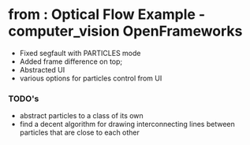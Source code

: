# from : Optical Flow Example - computer_vision OpenFrameworks

- Fixed segfault with PARTICLES mode 
- Added frame difference on top;
- Abstracted UI 
- various options for particles control from UI

### TODO's

- abstract particles to a class of its own
- find a decent algorithm for drawing interconnecting lines between particles
  that are close to each other

